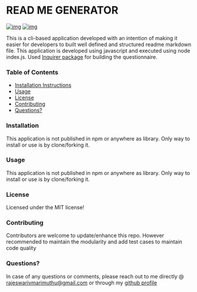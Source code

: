 # READ ME GENERATOR 
   [![img](https://img.shields.io/static/v1?label=Author&message=rajeswarivmarimuthu&color=blue)](https://github.com/rajeswarivmarimuthu) [![img](https://img.shields.io/static/v1?label=License&message=MIT&color=green)](https://opensource.org/licenses/mit-license)

   This is a cli-based application developed with an intention of making it easier for developers to built well defined and structured readme markdown file. This application is developed using javascript and executed using node index.js. Used [Inquirer package](https://www.npmjs.com/package/inquirer) for building the questionnaire.

### Table of Contents
  * [Installation Instructions](#installation)
  * [Usage](#usage)
  * [License](#license)
  * [Contributing](#contributing)
  * [Questions?](#questions)

### Installation 
 This application is not published in npm or anywhere as library. Only way to install or use is by clone/forking it.

### Usage
 This application is not published in npm or anywhere as library. Only way to install or use is by clone/forking it.

### License
 Licensed under the MIT license!

### Contributing
 Contributors are welcome to update/enhance this repo. However recommended to maintain the modularity and add test cases to maintain code quality

### Questions? 
 In case of any questions or comments, please reach out to me directly @ rajeswarivmarimuthu@gmail.com or through my [github profile](https://github.com/rajeswarivmarimuthu)

